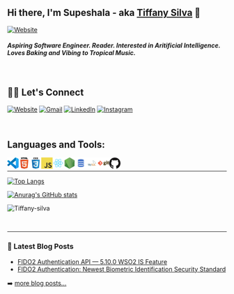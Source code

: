 ## Hi there, I'm Supeshala - aka [Tiffany Silva][website] 👋

[![Website](https://img.shields.io/website?label=TIFFANYTUTS&style=for-the-badge&url=https%3A%2F%2Ftiffanysilva.wixsite.com/tiffanytuts)](https://tiffanysilva.wixsite.com/tiffanytuts)

<h5> Aspiring Software Engineer. Reader. Interested in Aritificial Intelligence. Loves Baking and Vibing to Tropical Music.</h5>
<br/>

## 🙋‍♀️ Let's Connect
<p>
  <a href="https://tiffanysilva.wixsite.com/tiffanytuts"><img src="https://img.icons8.com/bubbles/50/000000/web.png" alt="Website"/></a>
	<a href="mailto:silva.tiffd@gmail.com"><img src="https://img.icons8.com/bubbles/50/000000/gmail.png" alt="Gmail"/></a>
	<a href="https://www.linkedin.com/in/supeshalasilva/"><img src="https://img.icons8.com/bubbles/50/000000/linkedin.png" alt="LinkedIn"/></a>
	<a href="https://www.instagram.com/didyouknowthis.ig/"><img src="https://img.icons8.com/bubbles/50/000000/instagram.png" alt="Instagram"/></a>
</p>
<br />

## Languages and Tools:

<img align="left" alt="Visual Studio Code" width="26px" src="https://raw.githubusercontent.com/github/explore/80688e429a7d4ef2fca1e82350fe8e3517d3494d/topics/visual-studio-code/visual-studio-code.png" />
<img align="left" alt="HTML5" width="26px" src="https://raw.githubusercontent.com/github/explore/80688e429a7d4ef2fca1e82350fe8e3517d3494d/topics/html/html.png" />
<img align="left" alt="CSS3" width="26px" src="https://raw.githubusercontent.com/github/explore/80688e429a7d4ef2fca1e82350fe8e3517d3494d/topics/css/css.png" />
<img align="left" alt="JavaScript" width="26px" src="https://raw.githubusercontent.com/github/explore/80688e429a7d4ef2fca1e82350fe8e3517d3494d/topics/javascript/javascript.png" />
<img align="left" alt="React" width="26px" src="https://raw.githubusercontent.com/github/explore/80688e429a7d4ef2fca1e82350fe8e3517d3494d/topics/react/react.png" />
<img align="left" alt="Node.js" width="26px" src="https://raw.githubusercontent.com/github/explore/80688e429a7d4ef2fca1e82350fe8e3517d3494d/topics/nodejs/nodejs.png" />
<img align="left" alt="SQL" width="26px" src="https://raw.githubusercontent.com/github/explore/80688e429a7d4ef2fca1e82350fe8e3517d3494d/topics/sql/sql.png" />
<img align="left" alt="MySQL" width="26px" src="https://raw.githubusercontent.com/github/explore/80688e429a7d4ef2fca1e82350fe8e3517d3494d/topics/mysql/mysql.png" />
<img align="left" alt="Git" width="26px" src="https://raw.githubusercontent.com/github/explore/80688e429a7d4ef2fca1e82350fe8e3517d3494d/topics/git/git.png" />
<img align="left" alt="GitHub" width="26px" src="https://raw.githubusercontent.com/github/explore/78df643247d429f6cc873026c0622819ad797942/topics/github/github.png" />
<br />

---
[![Top Langs](https://github-readme-stats.vercel.app/api/top-langs/?username=Tiffany-silva&layout=compact&theme=tokyonight)](https://github.com/anuraghazra/github-readme-stats)

[![Anurag's GitHub stats](https://github-readme-stats.vercel.app/api?username=Tiffany-silva&count_private=true&show_icons=true&theme=tokyonight)](https://github.com/anuraghazra/github-readme-stats)
<p><img src="https://github-readme-streak-stats.herokuapp.com/?user=Tiffany-silva&theme=algolia" alt="Tiffany-silva"  /></p>

<br />

---

### 📕 Latest Blog Posts

<!-- BLOG-POST-LIST:START -->
- [FIDO2 Authentication API — 5.10.0 WSO2 IS Feature](https://medium.com/@tiffany.silva/fido2-authentication-api-5-10-0-wso2-is-feature-e0d4ff946333)
- [FIDO2 Authentication: Newest Biometric Identification Security Standard](https://medium.com/@tiffany.silva/what-is-fido2-authentication-e7b90b3f0647)
<!-- BLOG-POST-LIST:END -->

➡️ [more blog posts...](https://medium.com/@tiffany.silva)


[website]: https://tiffanysilva.wixsite.com/tiffanytuts
